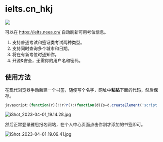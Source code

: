 # ielts.cn_hkj

[![](https://data.jsdelivr.com/v1/package/gh/mydansun/ielts.cn_hkj/badge)](https://www.jsdelivr.com/package/gh/mydansun/ielts.cn_hkj)

可以在 https://ielts.neea.cn/ 自动刷新可用考位信息。

1. 支持普通考试和签证类考试两种类型。
2. 支持同时查询多个城市和日期。
3. 将在有新考位时通知你。
4. 开源&安全，无需你的用户名和密码。

## 使用方法

在现代浏览器手动新建一个书签，随便写个名字，网址中**粘贴**下面的代码，然后保存。

```javascript
javascript:(function(r){!!r?r():(function(d){s=d.createElement('script');s.setAttribute('src','https://cdn.jsdelivr.net/gh/mydansun/ielts.cn_hkj@master/dist/ielts.min.js?v='+Date.parse(new Date()));s.setAttribute('charset','utf-8');d.getElementsByTagName('head')[0].appendChild(s)})(document)})(window.load_ielts_hkj)
```

![iShot_2023-04-01_19.14.28.jpg](https://s2.loli.net/2023/04/02/8G9uIwDsU5qV2H3.jpg)

然后正常登录雅思报名网站，在个人中心页面点击你刚才添加的书签即可。

![iShot_2023-04-01_19.09.41.jpg](https://s2.loli.net/2023/04/02/mjxus1GidlSZpTV.jpg)

